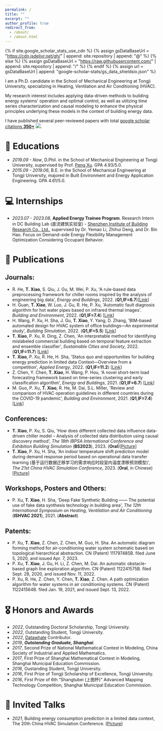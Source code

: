 ```yaml
---
permalink: /
title: ""
excerpt: ""
author_profile: true
redirect_from: 
  - /about/
  - /about.html
---
```


{% if site.google_scholar_stats_use_cdn %}
{% assign gsDataBaseUrl = "https://cdn.jsdelivr.net/gh/" | append: site.repository | append: "@" %}
{% else %}
{% assign gsDataBaseUrl = "https://raw.githubusercontent.com/" | append: site.repository | append: "/" %}
{% endif %}
{% assign url = gsDataBaseUrl | append: "google-scholar-stats/gs_data_shieldsio.json" %}

<span class='anchor' id='about-me'></span>

I am a Ph.D. candidate in the School of Mechanical Engineering at Tongji University, specializing in Heating, Ventilation and Air Conditioning (HVAC). 

My research interest includes applying data-driven methods to building energy systems' operation and optimal control, as well as utilizing time series characterization and causal modeling to enhance the physical principles underlying these models in the context of building energy data. 

I have published several peer-reviewed papers with total <a href='https://scholar.google.com/citations?user=UHHn4yEAAAAJ'>google scholar citations <strong><span id='total_cit'>350+</span></strong></a> <a href='https://scholar.google.com/citations?user=UHHn4yEAAAAJ'><img src="https://img.shields.io/endpoint?url={{ url | url_encode }}&logo=Google%20Scholar&labelColor=f6f6f6&color=9cf&style=flat&label=citations"></a>.

# 📖 Educations
- *2019.09 - Now*, D.Phil. in the School of Mechanical Engineering at Tongji University, supervised by Prof. [Peng Xu](https://a434.tongji.edu.cn/english/GROUP/Team_leader.htm). GPA 4.93/5.0.
- *2015.09 - 2019.06*, B.E. in the School of Mechanical Engineering at Tongji University, majored in Built Environment and Energy Application Engineering. GPA 4.61/5.0.

# 💻 Internships
- *2023.07 - 2023.08*, **Applied Energy Trainee Program**. Research Intern in DC Building Lab (直流建筑实验室) - [Shenzhen Institute of Building Research Co., Ltd.](https://szibr.com/en/), supervised by Dr. Yemao Li, Zhihui Deng, and Dr. Bin Hao. Focus on Demand-side Energy Flexibility Management Optimization Considering Occupant Behavior.

# 📝 Publications 

## Journals:

- R. He, **T. Xiao**, S. Qiu, J. Gu, M. Wei, P. Xu, 'A rule-based data preprocessing framework for chiller rooms inspired by the analysis of engineering big data', *Energy and Buildings*, 2022. (**Q1,IF=6.7**)[[Link](https://doi.org/10.1016/j.enbuild.2022.112372)]
- H. Guan, **T. Xiao**, W. Luo, J. Gu, R. He, P. Xu, 'Automatic fault diagnosis algorithm for hot water pipes based on infrared thermal images'. *Building and Environment*, 2022. (**Q1,IF=7.4**) [[Link](https://doi.org/10.1016/j.buildenv.2022.109111)]
- H. Wang, P. Xu, H. Sha, J. Gu, **T. Xiao**, Y. Yang, D. Zhang, 'BIM-based automated design for HVAC system of office buildings—An experimental study', *Building Simulation*, 2022. (**Q1,IF=5.5**) [[Link](https://doi.org/10.1007/s12273-021-0883-7)]
- **T. Xiao**, P. Xu, R. Ding, Z. Chen, 'An interpretable method for identifying mislabeled commercial building based on temporal feature extraction and ensemble classifier', *Sustainable Cities and Society*, 2022. (**Q1,IF=11.7**) [[Link](https://doi.org/10.1016/j.scs.2021.103635)]
- **T. Xiao**, P. Xu, R. He, H. Sha, 'Status quo and opportunities for building energy prediction in limited data Context—Overview from a competition', *Applied Energy*, 2022. (**Q1,IF=11.2**) [[Link](https://doi.org/10.1016/j.apenergy.2021.117829)]
- Z. Chen, Y. Chen, **T. Xiao**, H. Wang, P. Hou, 'A novel short-term load forecasting framework based on time-series clustering and early classification algorithm', *Energy and Buildings*, 2021. (**Q1,IF=6.7**) [[Link](https://doi.org/10.1016/j.enbuild.2021.111375)]
- M. Guo, P. Xu, **T. Xiao**, R. He, M. Dai, S.L. Miller, 'Review and comparison of HVAC operation guidelines in different countries during the COVID-19 pandemic', *Building and Environment*, 2021. (**Q1,IF=7.4**) [[Link](https://doi.org/10.1016/j.buildenv.2020.107368)]

## Conferences:

- **T. Xiao**, P. Xu, S. Qiu, 'How does different collected data influence data-driven chiller model – Analysis of collected data distribution using causal discovery method', *The 18th IBPSA International Conference and Exhibition Building Simulation* (**BS2023**), 2023. (**Oral**)[[Picture](https://sheltonxiao.github.io/images/files/BS2023.jpg)]
- **T. Xiao**, P. Xu, H. Sha, 'An indoor temperature shift prediction model during demand response period based on operational data transfer learning (基于运行数据迁移学习的需求响应时段室内温度漂移预测模型)', *The 21st China HVAC Simulation Conference*, 2023. (**Oral**, in Chinese)[[Picture](https://sheltonxiao.github.io/images/files/CHVACS2023.jpg)]

## Workshops, Posters and Others:
- P. Xu, **T. Xiao**, H. Sha, 'Deep Fake Synthetic Building —— The potential use of fake data synthesis technology in building area', *The 12th International Symposium on Heating, Ventilation and Air Conditioning* (**ISHVAC 2021**), 2021. (**Abstract**)

## Patents:
- P. Xu, **T. Xiao**, Z. Chen, Z. Chen, M. Guo, H. Sha. An automatic diagram forming method for air-conditioning water system schematic based on topological hierarchical abstraction. CN (Patent) 111797485B. filed June 5, 2020, and issued Apr. 7, 2023.
- P. Xu, **T. Xiao**, J. Gu, H. Li, Z. Chen, M. Dai. An automatic obstacle-based graph line exploration algorithm. CN (Patent) 112241575B. filed Sept. 28, 2020, and issued Nov. 11, 2022.
- P. Xu, R. He, Z. Chen, Y. Chen, **T. Xiao**, Z. Chen. A path optimization algorithm for water systems in air conditioning systems. CN (Patent) 112241564B. filed Jan. 19, 2021, and issued Sept. 13, 2022.

# 🎖 Honors and Awards
- *2022*, Outstanding Doctoral Scholarship, Tongji University.
- *2022*, Outstanding Student, Tongji University.
- *2022*, [Datawhale](https://github.com/datawhalechina) Contributor.
- *2019*, ***Outstanding Graduate, Shanghai***.
- *2017*, Second Prize of National Mathematical Contest in Modeling, China Society of Industrial and Applied Mathematics.
- *2017*, First Prize of Shanghai Mathematical Contest in Modeling, Shanghai Municipal Education Commission.
- *2016*, Oustanding Student, Tongji University.
- *2016*, First Prize of Tongji Scholarship of Excellence, Tongji University.
- *2016*, First Prize of 6th “Shangtubei (上图杯)” Advanced Mapping Technology Competition, Shanghai Municipal Education Commission.

# 💬 Invited Talks

- *2021*, Building energy consumption prediction in a limited data context, The 20th China HVAC Simulation Conference. [[Picture](https://sheltonxiao.github.io/images/files/CHVACS2021.jpg)]
